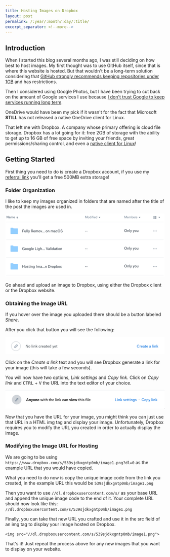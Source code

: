 ```yaml
---
title: Hosting Images on Dropbox
layout: post
permalink: /:year/:month/:day/:title/
excerpt_separator: <!--more-->
---
```


## Introduction
When I started this blog several months ago, I was still deciding on how best to host images. My first thought was to use GitHub itself, since that is where this website is hosted. But that wouldn't be a long-term solution considering that [GitHub strongly recommends keeping repositories under 1GB](https://help.github.com/articles/what-is-my-disk-quota/) and has restrictions.

Then I considered using Google Photos, but I have been trying to cut back on the amount of Google services I use because [I don't trust Google to keep services running long term](https://en.wikipedia.org/wiki/List_of_Google_products#Discontinued_products_and_services).

OneDrive would have been my pick if it wasn't for the fact that Microsoft **STILL** has not released a native OneDrive client for Linux.

That left me with Dropbox. A company whose primary offering is cloud file storage. Dropbox has a lot going for it: free 2GB of storage with the ability to get up to 16 GB of free space by inviting your friends, great permissions/sharing control, and even a [native client for Linux](https://www.dropbox.com/install-linux)!

<!--more-->

## Getting Started
First thing you need to do is create a Dropbox account, if you use my [referral link](https://db.tt/lB0uCSJKEB) you'll get a free 500MB extra storage!

### Folder Organization
I like to keep my images organized in folders that are named after the title of the post the images are used in.

<img src="/images/posts/2019/01/29/image1.png" alt="Dropbox folder organization">

Go ahead and upload an image to Dropbox, using either the Dropbox client or the Dropbox website.

### Obtaining the Image URL
If you hover over the image you uploaded there should be a button labeled *Share*.

After you click that button you will see the following:

<img src="/images/posts/2019/01/29/image2.png" alt="Dropbox create shared link">

Click on the *Create a link* text and you will see Dropbox generate a link for your image (this will take a few seconds).

You will now have two options, *Link settings* and *Copy link*. Click on *Copy link* and <kbd>CTRL</kbd> + <kbd>V</kbd> the URL into the text editor of your choice.

<img src="/images/posts/2019/01/29/image3.png" alt="Dropbox shared link options">

Now that you have the URL for your image, you might think you can just use that URL in a HTML img tag and display your image. Unfortunately, Dropbox requires you to modify the URL you created in order to actually display the image.

### Modifying the Image URL for Hosting
We are going to be using `https://www.dropbox.com/s/539sjdkxgntp0mb/image1.png?dl=0` as the example URL that you would have copied.

What you need to do now is copy the unique image code from the link you created, in the example URL this would be `539sjdkxgntp0mb/image1.png`

Then you want to use `//dl.dropboxusercontent.com/s/` as your base URL and append the unique image code to the end of it. Your complete URL should now look like this: `//dl.dropboxusercontent.com/s/539sjdkxgntp0mb/image1.png`

Finally, you can take that new URL you crafted and use it in the src field of an img tag to display your image hosted on Dropbox.

```
<img src="//dl.dropboxusercontent.com/s/539sjdkxgntp0mb/image1.png">
```

That's it! Just repeat the process above for any new images that you want to display on your website.